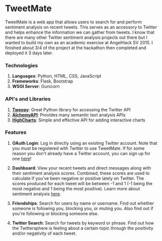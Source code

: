 # TweetMate
TweetMate is a web app that allows users to search for and perform sentiment analysis on recent tweets. This serves as an accessory to Twitter and helps enhance the information we can gather from tweets. I know that there are many other Twitter sentiment analysis projects out there but I wanted to build my own as an academic exercise at AngelHack SV 2015. I finished about 3/4 of the project at the hackathon then completed and deployed it 3 days later.

### Technologies
1. **Languages**: Python, HTML, CSS, JavaScript
2. **Frameworks**: Flask, Bootstrap
3. **WSGI Server**: Gunicorn

### API's and Libraries
1. **[Tweepy](http://www.tweepy.org/)**: Great Python library for accessing the Twitter API
2. **[AlchemyAPI](http://www.alchemyapi.com/)**: Provides many semantic text analysis APIs
3. **[HighCharts](http://www.highcharts.com/)**: Simple and effective API for adding interactive charts 

### Features
1. **OAuth Login**: Log in directly using an existing Twitter account. Note that you must be registered with Twitter to use TweetMate. If for some reason you don't already have a Twitter account, you can sign up for one [here](https://twitter.com/signup)! 

2. **Dashboard**: View your recent tweets and direct messages along with their sentiment analysis scores. Combined, these scores are used to calculate if you've been negative or positive lately on Twitter. The scores produced for each tweet will be between -1 and 1 (-1 being the most negative and 1 being the most positive). Learn more about sentiment analysis [here](https://en.wikipedia.org/wiki/Sentiment_analysis).

3. **Friendships**: Search for users by name or username. Find out whether someone is following you, blocking you, or muting you. Also find out if you're following or blocking someone else.

4. **Twitter Search**: Search for tweets by keyword or phrase. Find out how the Twittersphere is feeling about a certain topic through the positivity and/or negativity of each tweet.
